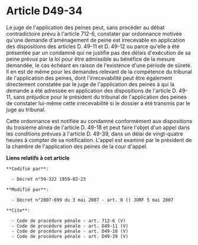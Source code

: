 # Article D49-34

Le juge de l'application des peines peut, sans procéder au débat contradictoire prévu à l'article 712-6, constater par
ordonnance motivée qu'une demande d'aménagement de peine est irrecevable en application des dispositions des articles D.
49-11 et D. 49-12 ou parce qu'elle a été présentée par un condamné qui ne justifie pas des délais d'exécution de sa peine
prévus par la loi pour être admissible au bénéfice de la mesure demandée, le cas échéant en raison de l'existence d'une
période de sûreté. Il en est de même pour les demandes relevant de la compétence du tribunal de l'application des peines,
dont l'irrecevabilité peut être également directement constatée par le juge de l'application des peines à qui la demande a
été adressée en application des dispositions de l'article D. 49-11, sans préjudice pour le président du tribunal de
l'application des peines de constater lui-même cette irrecevabilité si le dossier a été transmis par le juge au tribunal. 

Cette ordonnance est notifiée au condamné conformément aux dispositions du troisième alinéa de l'article D. 49-18 et peut
faire l'objet d'un appel dans les conditions prévues à l'article D. 49-39, dans un délai de vingt-quatre heures à compter de
sa notification. L'appel est examiné par le président de la chambre de l'application des peines de la cour d'appel.

**Liens relatifs à cet article**

	**Codifié par**:

	  - Décret n°59-322 1959-02-23

	**Modifié par**:

	  - Décret n°2007-699 du 3 mai 2007 - art. 8 () JORF 5 mai 2007

	**Cite**:

	  - Code de procédure pénale - art. 712-6 (V)
	  - Code de procédure pénale - art. D49-11 (V)
	  - Code de procédure pénale - art. D49-18 (V)
	  - Code de procédure pénale - art. D49-39 (V)
